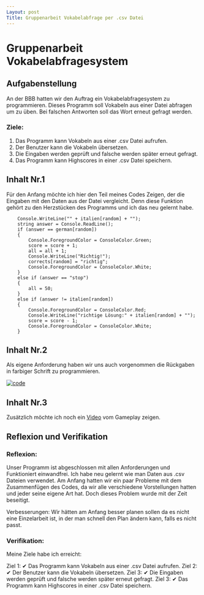 ```yaml
---
Layout: post
Title: Gruppenarbeit Vokabelabfrage per .csv Datei
---
```


# Gruppenarbeit Vokabelabfragesystem

## Aufgabenstellung

An der BBB hatten wir den Auftrag ein Vokabelabfragesystem zu programmieren. Dieses Programm soll Vokabeln aus einer Datei abfragen um zu üben. Bei falschen Antworten soll das Wort erneut gefragt werden.

### Ziele:
1. Das Programm kann Vokabeln aus einer .csv Datei aufrufen.
2. Der Benutzer kann die Vokabeln übersetzen.
3. Die Eingaben werden geprüft und falsche werden später erneut gefragt.
4. Das Programm kann Highscores in einer .csv Datei speichern.

## Inhalt Nr.1
Für den Anfang möchte ich hier den Teil meines Codes Zeigen, der die Eingaben mit den Daten aus der Datei vergleicht. Denn diese Funktion gehört zu den Herzstücken des Programms und ich das neu gelernt habe.
```
    Console.WriteLine("" + italien[random] + "");
    string answer = Console.ReadLine();
    if (answer == german[random])
    {
        Console.ForegroundColor = ConsoleColor.Green;
        score = score + 1;
        all = all + 1;
        Console.WriteLine("Richtig!");
        corrects[random] = "richtig";
        Console.ForegroundColor = ConsoleColor.White;
    }
    else if (answer == "stop")
    {
        all = 50;
    }
    else if (answer != italien[random])
    {
        Console.ForegroundColor = ConsoleColor.Red;
        Console.WriteLine("richtige Lösung:" + italien[random] + "");
        score = score - 1;
        Console.ForegroundColor = ConsoleColor.White;
    }
```

## Inhalt Nr.2
Als eigene Anforderung haben wir uns auch vorgenommen die Rückgaben in farbiger Schrift zu programmieren.

[![code](https://snipboard.io/7nqWZF.jpg)](https://snipboard.io/7nqWZF.jpg)
## Inhalt Nr.3

Zusätzlich möchte ich noch ein [Video](https://youtu.be/s2Fcle4nVS8) vom Gameplay zeigen.

## Reflexion und Verifikation

### Reflexion:
Unser Programm ist abgeschlossen mit allen Anforderungen und Funktioniert einwandfrei. 
Ich habe neu gelernt wie man Daten aus .csv Dateien verwendet. 
Am Anfang hatten wir ein paar Probleme mit dem Zusammenfügen des Codes, da wir alle verschiedene Vorstellungen hatten und jeder seine eigene Art hat. Doch dieses Problem wurde mit der Zeit beseitigt.

Verbesserungen: Wir hätten am Anfang besser planen sollen da es nicht eine Einzelarbeit ist, in der man schnell den Plan ändern kann, falls es nicht passt.

### Verifikation:
Meine Ziele habe ich erreicht:

Ziel 1: ✔ Das Programm kann Vokabeln aus einer .csv Datei aufrufen.
Ziel 2: ✔ Der Benutzer kann die Vokabeln übersetzen.
Ziel 3: ✔ Die Eingaben werden geprüft und falsche werden später erneut gefragt.
Ziel 3: ✔ Das Programm kann Highscores in einer .csv Datei speichern.
